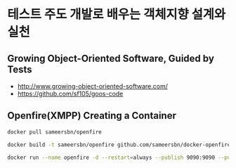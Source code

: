 # 테스트 주도 개발로 배우는 객체지향 설계와 실천

## Growing Object-Oriented Software, Guided by Tests
* http://www.growing-object-oriented-software.com/
* https://github.com/sf105/goos-code

## Openfire(XMPP) Creating a Container

```bash
docker pull sameersbn/openfire

docker build -t sameersbn/openfire github.com/sameersbn/docker-openfire

docker run --name openfire -d --restart=always --publish 9090:9090 --publish 5222:5222 --publish 7777:7777 --volume /var/lib/openfire sameersbn/openfire:3.10.3-19
```
